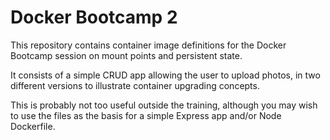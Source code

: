 # Docker Bootcamp 2

This repository contains container image definitions for the Docker Bootcamp session
on mount points and persistent state.

It consists of a simple CRUD app allowing the user to upload photos, in two different
versions to illustrate container upgrading concepts.

This is probably not too useful outside the training, although you may wish to use
the files as the basis for a simple Express app and/or Node Dockerfile.

